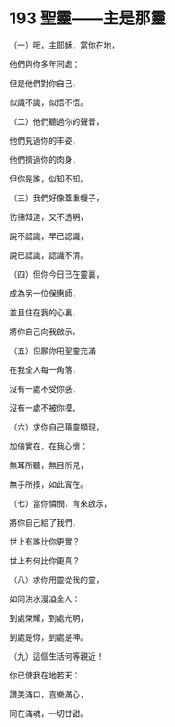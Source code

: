 # 193 聖靈——主是那靈

（一）哦，主耶穌，當你在地，

他們與你多年同處；

但是他們對你自己，

似識不識，似悟不悟。

（二）他們聽過你的聲音，

他們見過你的丰姿，

他們擠過你的肉身，

但你是誰，似知不知。

（三）我們好像蓋重幔子，

彷彿知道，又不透明，

說不認識，早已認識，

說已認識，認識不清。

（四）但你今日已在靈裏，

成為另一位保惠師，

並且住在我的心裏，

將你自己向我啟示。

（五）但願你用聖靈充滿

在我全人每一角落，

沒有一處不受你感，

沒有一處不被你摸。

（六）求你自己藉靈顯現，

加倍實在，在我心懷；

無耳所聽，無目所見，

無手所摸，如此實在。

（七）當你憐憫，肯來啟示，

將你自己給了我們，

世上有誰比你更實？

世上有何比你更真？

（八）求你用靈從我的靈，

如同洪水漫溢全人：

到處榮耀，到處光明，

到處是你，到處是神。

（九）這個生活何等親近！

你已使我在地若天：

讚美滿口，喜樂滿心，

同在滿魂，一切甘甜。

